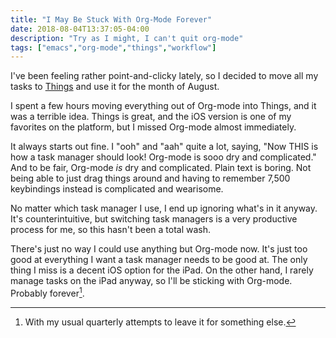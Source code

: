 ```yaml
---
title: "I May Be Stuck With Org-Mode Forever"
date: 2018-08-04T13:37:05-04:00 
description: "Try as I might, I can't quit org-mode"
tags: ["emacs","org-mode","things","workflow"]
---
```


I've been feeling rather point-and-clicky lately, so I decided to move all
my tasks to [Things](https://culturedcode.com/things/) and use it for the month
of August. 

I spent a few hours moving everything out of Org-mode into Things, and it was a
terrible idea. Things is great, and the iOS version is one of my favorites on
the platform, but I missed Org-mode almost immediately.

It always starts out fine. I "ooh" and "aah" quite a lot, saying, "Now THIS
is how a task manager should look! Org-mode is sooo dry and complicated." And to
be fair, Org-mode _is_ dry and complicated. Plain text is boring. Not being able
to just drag things around and having to remember 7,500 keybindings instead is
complicated and wearisome.

No matter which task manager I use, I end up
ignoring what's in it anyway. It's counterintuitive, but switching task managers is a
very productive process for me, so this hasn't been a total wash.

There's just no way I could use anything but Org-mode now. It's just too
good at everything I want a task manager needs to be good at. The only thing I
miss is a decent iOS option for the iPad. On the other hand, I rarely manage tasks
on the iPad anyway, so I'll be sticking with Org-mode. Probably forever[^maybe].

[^maybe]: With my usual quarterly attempts to leave it for something else.
